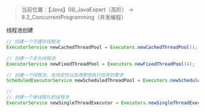 > 当前位置：【Java】08_JavaExpert（高阶） -> 8.2_ConcurrentProgramming（并发编程）



线程池创建

```java
// 创建一个可缓存线程池
ExecutorService newCachedThreadPool = Executors.newCachedThreadPool();  

// 创建一个定长线程池
ExecutorService newFixedThreadPool = Executors.newFixedThreadPool(4);

// 创建一个线程池，支持定时以及周期性执行任务的需求
ScheduledExecutorService newScheduledThreadPool = Executors.newScheduledThreadPool(4);

//
// 创建一个单线程化的线程池
ExecutorService newSingleThreadExecutor = Executors.newSingleThreadExecutor();
```

